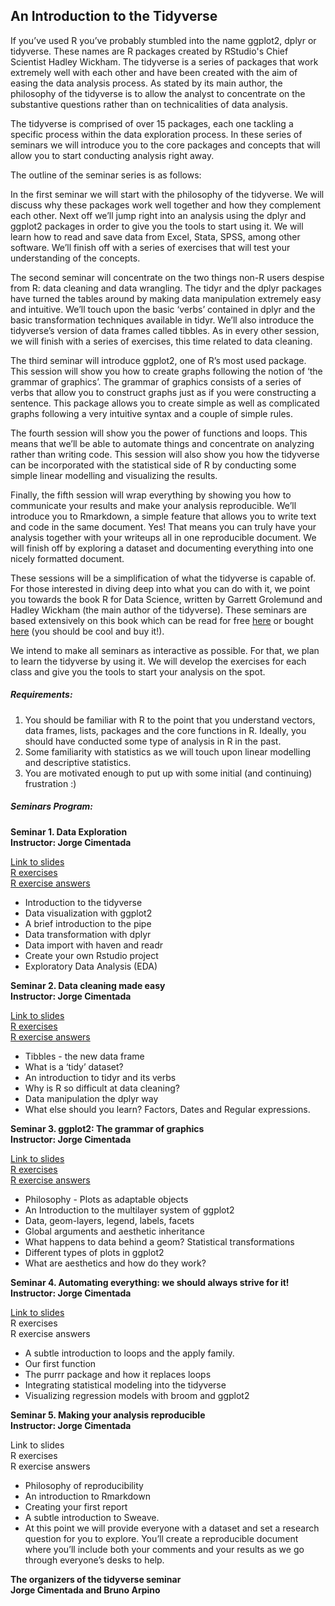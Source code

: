 ## An Introduction to the Tidyverse

If you’ve used R you’ve probably stumbled into the name ggplot2, dplyr or tidyverse. These names are R packages created by RStudio's Chief Scientist Hadley Wickham. The tidyverse is a series of packages that work extremely well with each other and have been created with the aim of easing the data analysis process. As stated by its main author, the philosophy of the tidyverse is to allow the analyst to concentrate on the substantive questions rather than on technicalities of data analysis.  

The tidyverse is comprised of over 15 packages, each one tackling a specific process within the data exploration process. In these series of seminars we will introduce you to the core packages and concepts that will allow you to start conducting analysis right away.  

The outline of the seminar series is as follows:  

In the first seminar we will start with the philosophy of the tidyverse. We will discuss why these packages work well together and how they complement each other. Next off we’ll jump right into an analysis using the dplyr and ggplot2 packages in order to give you the tools to start using it. We will learn how to read and save data from Excel, Stata, SPSS, among other software. We’ll finish off with a series of exercises that will test your understanding of the concepts.  

The second seminar will concentrate on the two things non-R users despise from R: data cleaning and data wrangling. The tidyr and the dplyr packages have turned the tables around by making data manipulation extremely easy and intuitive. We’ll touch upon the basic ‘verbs’ contained in dplyr and the basic transformation techniques available in tidyr. We’ll also introduce the tidyverse’s version of data frames called tibbles. As in every other session, we will finish with a series of exercises, this time related to data cleaning.  

The third seminar will introduce ggplot2, one of R’s most used package. This session will show you how to create graphs following the notion of ‘the grammar of graphics’. The grammar of graphics consists of a series of verbs that allow you to construct graphs just as if you were constructing a sentence. This package allows you to create simple as well as complicated graphs following a very intuitive syntax and a couple of simple rules.  

The fourth session will show you the power of functions and loops. This means that we’ll be able to automate things and concentrate on analyzing rather than writing code. This session will also show you how the tidyverse can be incorporated with the statistical side of R by conducting some simple linear modelling and visualizing the results.  

Finally, the fifth session will wrap everything by showing you how to communicate your results and make your analysis reproducible. We’ll introduce you to Rmarkdown, a simple feature that allows you to write text and code in the same document. Yes! That means you can truly have your analysis together with your writeups all in one reproducible document. We will finish off by exploring a dataset and documenting everything into one nicely formatted document.  

These sessions will be a simplification of what the tidyverse is capable of. For those interested in diving deep into what you can do with it, we point you towards the book R for Data Science, written by Garrett Grolemund and Hadley Wickham (the main author of the tidyverse). These seminars are based extensively on this book which can be read for free  [here](http://r4ds.had.co.nz/) or bought [here](https://www.amazon.com/Data-Science-Transform-Visualize-Model/dp/1491910399/ref=sr_1_1?ie=UTF8&qid=1485972566&sr=8-1&keywords=r+for+data+science+import+tidy+transform) (you should be cool and buy it!).  

We intend to make all seminars as interactive as possible. For that, we plan to learn the tidyverse by using it. We will develop the exercises for each class and give you the tools to start your analysis on the spot.  

##### Requirements:

1. You should be familiar with R to the point that you understand vectors, data frames, lists, packages and the core functions in R. Ideally, you should have conducted some type of analysis in R in the past.  
2. Some familiarity with statistics as we will touch upon linear modelling and descriptive statistics.  
3. You are motivated enough to put up with some initial (and continuing) frustration :)  

##### Seminars Program:  

**Seminar 1. Data Exploration**  
**Instructor: Jorge Cimentada**  

[Link to slides](https://cimentadaj.github.io/tidyverse_seminars/first_seminar/first_seminar.html#/)  
[R exercises](https://raw.githubusercontent.com/cimentadaj/tidyverse_seminars/master/first_seminar/first_seminar_exercises.R)  
[R exercise answers](https://raw.githubusercontent.com/cimentadaj/tidyverse_seminars/master/first_seminar/first_seminar_exercises_answers.R)  

- Introduction to the tidyverse  
- Data visualization with ggplot2  
- A brief introduction to the pipe  
- Data transformation with dplyr  
- Data import with haven and readr  
- Create your own Rstudio project  
- Exploratory Data Analysis (EDA)  
 
**Seminar 2. Data cleaning made easy**  
**Instructor: Jorge Cimentada**  

[Link to slides](https://cimentadaj.github.io/tidyverse_seminars/second_seminar/second_seminar.html#/)  
[R exercises](https://raw.githubusercontent.com/cimentadaj/tidyverse_seminars/master/second_seminar/second_seminar_exercises.R)  
[R exercise answers](https://raw.githubusercontent.com/cimentadaj/tidyverse_seminars/master/second_seminar/second_seminar_exercisesanswers.R)  

- Tibbles - the new data frame  
- What is a ‘tidy’ dataset?  
- An introduction to tidyr and its verbs  
- Why is R so difficult at data cleaning?  
- Data manipulation the dplyr way  
- What else should you learn? Factors, Dates and Regular expressions.  

**Seminar 3. ggplot2: The grammar of graphics**  
**Instructor: Jorge Cimentada**  

[Link to slides](https://cimentadaj.github.io/tidyverse_seminars/third_seminar/third_seminar.html#/)  
[R exercises](https://raw.githubusercontent.com/cimentadaj/tidyverse_seminars/master/third_seminar/third_seminar_exercises.R)  
[R exercise answers](https://raw.githubusercontent.com/cimentadaj/tidyverse_seminars/master/third_seminar/third_seminar_exercisessolutions.R)  

- Philosophy - Plots as adaptable objects  
- An Introduction to the multilayer system of ggplot2  
- Data, geom-layers, legend, labels, facets  
- Global arguments and aesthetic inheritance  
- What happens to data behind a geom? Statistical transformations  
- Different types of plots in ggplot2  
- What are aesthetics and how do they work?  

**Seminar 4. Automating everything: we should always strive for it!**  
**Instructor: Jorge Cimentada**  

[Link to slides](https://cimentadaj.github.io/tidyverse_seminars/fourth_seminar/fourth_seminar.html#/)  
R exercises  
R exercise answers  

- A subtle introduction to loops and the apply family.  
- Our first function  
- The purrr package and how it replaces loops  
- Integrating statistical modeling into the tidyverse  
- Visualizing regression models with broom and ggplot2  

**Seminar 5. Making your analysis reproducible**  
**Instructor: Jorge Cimentada**  

Link to slides  
R exercises  
R exercise answers  

- Philosophy of reproducibility  
- An introduction to Rmarkdown  
- Creating your first report  
- A subtle introduction to Sweave.  
- At this point we will provide everyone with a dataset and set a research question for you to explore. You’ll create a reproducible document where you’ll include both your comments and your results as we go through everyone’s desks to help.


**The organizers of the tidyverse seminar**  
**Jorge Cimentada and Bruno Arpino**